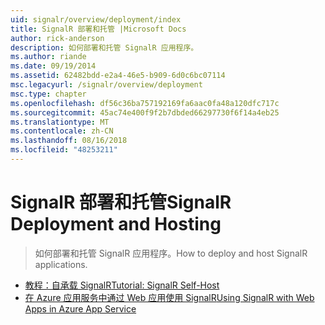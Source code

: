 ```yaml
---
uid: signalr/overview/deployment/index
title: SignalR 部署和托管 |Microsoft Docs
author: rick-anderson
description: 如何部署和托管 SignalR 应用程序。
ms.author: riande
ms.date: 09/19/2014
ms.assetid: 62482bdd-e2a4-46e5-b909-6d0c6bc07114
msc.legacyurl: /signalr/overview/deployment
msc.type: chapter
ms.openlocfilehash: df56c36ba757192169fa6aac0fa48a120dfc717c
ms.sourcegitcommit: 45ac74e400f9f2b7dbded66297730f6f14a4eb25
ms.translationtype: MT
ms.contentlocale: zh-CN
ms.lasthandoff: 08/16/2018
ms.locfileid: "48253211"
---
```

<a name="signalr-deployment-and-hosting"></a><span data-ttu-id="fa1f0-103">SignalR 部署和托管</span><span class="sxs-lookup"><span data-stu-id="fa1f0-103">SignalR Deployment and Hosting</span></span>
====================
> <span data-ttu-id="fa1f0-104">如何部署和托管 SignalR 应用程序。</span><span class="sxs-lookup"><span data-stu-id="fa1f0-104">How to deploy and host SignalR applications.</span></span>


- [<span data-ttu-id="fa1f0-105">教程：自承载 SignalR</span><span class="sxs-lookup"><span data-stu-id="fa1f0-105">Tutorial: SignalR Self-Host</span></span>](tutorial-signalr-self-host.md)
- [<span data-ttu-id="fa1f0-106">在 Azure 应用服务中通过 Web 应用使用 SignalR</span><span class="sxs-lookup"><span data-stu-id="fa1f0-106">Using SignalR with Web Apps in Azure App Service</span></span>](using-signalr-with-azure-web-sites.md)
